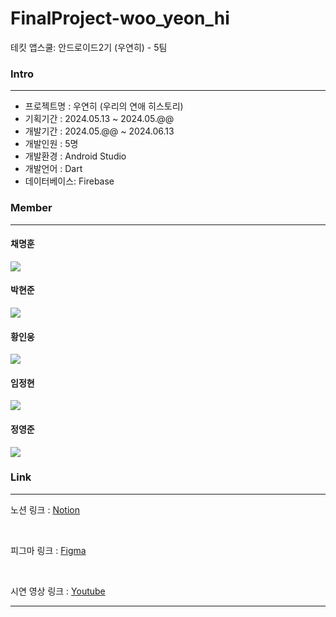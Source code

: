 # FinalProject-woo_yeon_hi
테킷 앱스쿨: 안드로이드2기 (우연히) - 5팀


### Intro
<hr>

-  프로젝트명  : 우연히 (우리의 연애 히스토리)
-  기획기간    : 2024.05.13 ~ 2024.05.@@
-  개발기간    : 2024.05.@@ ~ 2024.06.13
-  개발인원    : 5명
-  개발환경    : Android Studio
-  개발언어    : Dart
-  데이터베이스: Firebase


###  Member 

<hr>

<h4> 채명훈</h4>
<a href="https://github.com/gns402">
<img src="http://img.shields.io/badge/gns402-gray?logo=github"/>
</a>
<h4> 박현준</h4>
<a href="https://github.com/pakkyunn">
<img src="http://img.shields.io/badge/pakkyunn-gray?logo=github"/>
</a>
<h4> 황인웅</h4>
<a href="https://github.com/Dev-inwoong">
<img src="http://img.shields.io/badge/Dev-inwoong-gray?logo=github"/>
</a>
<h4> 임정현</h4>
<a href="https://github.com/99HeartHyun">
<img src="http://img.shields.io/badge/99HeartHyun-gray?logo=github"/>
</a>
<h4> 정영준</h4>
<a href="https://github.com/YeongJun0928">
<img src="http://img.shields.io/badge/YeongJun0928-gray?logo=github"/>
</a>

###  Link

<hr>

노션 링크 : <a href="https://www.notion.so/likelion/cb65bd2850174dbd8d128e810f9408d8">Notion</a>

</br>

피그마 링크 : <a href="https://www.figma.com/design/V3LpeD6ZxR5Fyg4qnztUZZ/%EC%95%8C%EB%A6%BC%EC%8A%A4%EC%BF%A8(%EA%B0%80%EC%A0%9C)?node-id=0-1&t=ipH1LjwbalXGo77A-0">Figma</a>

</br>

시연 영상 링크 : <a href="https://youtu.be/@@@@@@@">Youtube</a>

<hr>




